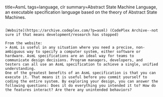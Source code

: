 title=AsmL
tags=language, clr
summary=Abstract State Machine Language, an executable specification language based on the theory of Abstract State Machines.
~~~~~~

[Website](https://archive.codeplex.com/?p=asml) (CodePlex Archive--not sure if that means development/research has stopped)

From the website:
> AsmL is useful in any situation where you need a precise, non-ambiguous way to specify a computer system, either software or hardware. AsmL specifications are an ideal way for teams to communicate design decisions. Program managers, developers, and testers can all use an AsmL specification to achieve a single, unified understanding.
One of the greatest benefits of an AsmL specification is that you can execute it. That means it is useful before you commit yourself to coding the entire system. By exploring your design, you can answer the following questions: Does it do everything you intended it to? How do the features interact? Are there any unintended behaviors?

